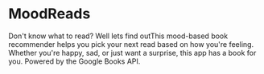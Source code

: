 # MoodReads
Don't know what to read? Well lets find outThis mood-based book recommender helps you pick your next read based on how you're feeling. Whether you're happy, sad, or just want a surprise, this app has a book for you. Powered by the Google Books API.
